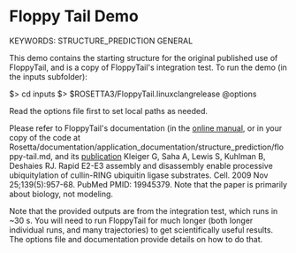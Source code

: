 Floppy Tail Demo
================

KEYWORDS: STRUCTURE_PREDICTION GENERAL

This demo contains the starting structure for the original published use of 
FloppyTail, and is a copy of FloppyTail's integration test.  To run the demo 
(in the inputs subfolder):

$> cd inputs
$> $ROSETTA3/FloppyTail.linuxclangrelease @options

Read the options file first to set local paths as needed.

Please refer to FloppyTail's documentation (in the [online manual](https://www.rosettacommons.org/docs/latest/floppy-tail.html), or in your copy of the code at 
Rosetta/documentation/application_documentation/structure_prediction/floppy-tail.md, and its [publication](http://www.ncbi.nlm.nih.gov/pubmed/19945379) 
Kleiger G, Saha A, Lewis S, Kuhlman B, Deshaies RJ. Rapid E2-E3 assembly and 
disassembly enable processive ubiquitylation of cullin-RING ubiquitin ligase 
substrates. Cell. 2009 Nov 25;139(5):957-68. PubMed PMID: 19945379.
Note that the paper is primarily about biology, not modeling.

Note that the provided outputs are from the integration test, which runs in ~30 
s.  You will need to run FloppyTail for much longer (both longer individual 
runs, and many trajectories) to get scientifically useful results.  The options 
file and documentation provide details on how to do that.
